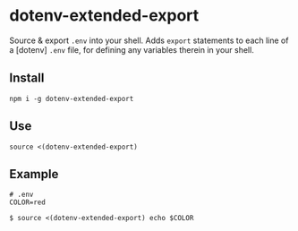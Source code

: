 # dotenv-extended-export

Source & export `.env` into your shell.
Adds `export` statements to each line of a [dotenv] `.env` file, for defining
any variables therein in your shell.

## Install

```
npm i -g dotenv-extended-export
```

## Use

```
source <(dotenv-extended-export)
```
## Example

```shell
# .env
COLOR=red
```

    $ source <(dotenv-extended-export) echo $COLOR

[dotenv-extended]: https://github.com/keithmorris/node-dotenv-extended
